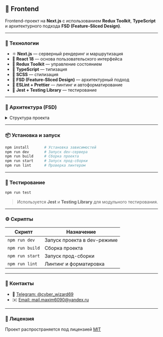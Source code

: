 ## 🎩 Frontend

Frontend-проект на **Next.js** с использованием **Redux Toolkit**, **TypeScript** и архитектурного подхода **FSD (Feature-Sliced Design)**.

---

### 🚀 Технологии

- ⚛️ **Next.js** — серверный рендеринг и маршрутизация
- 🔧 **React 18** — основа пользовательского интерфейса
- 🧠 **Redux Toolkit** — управление состоянием
- 🧹 **TypeScript** — типизация
- 🎨 **SCSS** — стилизация
- 🧱 **FSD (Feature-Sliced Design)** — архитектурный подход
- 🧹 **ESLint + Prettier** — линтинг и автоформатирование
- 🥪 **Jest + Testing Library** — тестирование

---

### 📁 Архитектура (FSD)

<details>
<summary>Структура проекта</summary>

```
src/
├── app/            # Роутинг и инициализация приложения (App Router)
├── shared/         # Общие компоненты, утилиты и стили
├── entities/       # Базовые доменные сущности
├── features/       # Функциональные фичи (бизнес-логика)
├── widgets/        # Интерфейсные блоки (композиции фич и сущностей)
```

</details>

---

### 📦 Установка и запуск

```bash
npm install       # Установка зависимостей
npm run dev       # Запуск dev-сервера
npm run build     # Сборка проекта
npm run start     # Запуск прод-сборки
npm run lint      # Проверка линтером
```

---

### 🥪 Тестирование

```bash
npm run test
```

> Используется **Jest** и **Testing Library** для модульного тестирования.

---

### ⚙️ Скрипты

| Скрипт          | Назначение                  |
| --------------- | --------------------------- |
| `npm run dev`   | Запуск проекта в dev-режиме |
| `npm run build` | Сборка проекта              |
| `npm run start` | Запуск прод-сборки          |
| `npm run lint`  | Линтинг и форматировка      |

---

### 💬 Контакты

- 💬 [Telegram: @cyber_wizard69](https://t.me/cyber_wizard69)
- ✉️ [Email: mail.maxim6090@yandex.ru](mailto:mail.maxim6090@yandex.ru)

---

### 📄 Лицензия

Проект распространяется под лицензией [MIT](https://github.com/CyberWizard6090/Site-next/blob/main/LICENSE)
